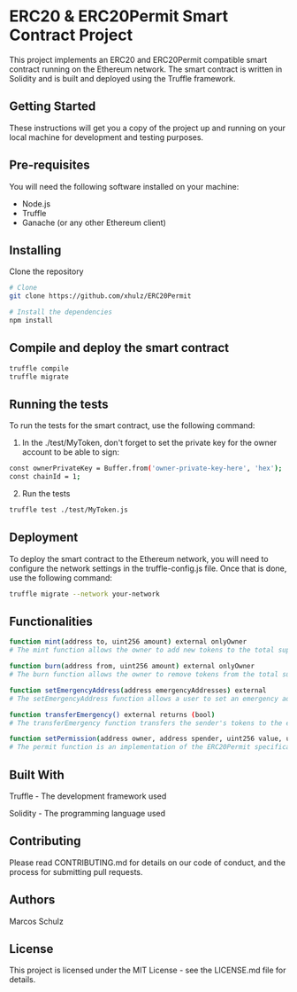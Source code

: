 # ERC20 & ERC20Permit Smart Contract Project
This project implements an ERC20 and ERC20Permit compatible smart contract running on the Ethereum network. The smart contract is written in Solidity and is built and deployed using the Truffle framework.

## Getting Started
These instructions will get you a copy of the project up and running on your local machine for development and testing purposes.

## Pre-requisites
You will need the following software installed on your machine:

- Node.js
- Truffle
- Ganache (or any other Ethereum client)

## Installing
Clone the repository

```bash
# Clone
git clone https://github.com/xhulz/ERC20Permit

# Install the dependencies
npm install
```

## Compile and deploy the smart contract

```bash
truffle compile
truffle migrate
```

## Running the tests
To run the tests for the smart contract, use the following command:

1. In the ./test/MyToken, don't forget to set the private key for the owner account to be able to sign:
```bash
const ownerPrivateKey = Buffer.from('owner-private-key-here', 'hex');
const chainId = 1;
```

2. Run the tests
```bash
truffle test ./test/MyToken.js
```

## Deployment
To deploy the smart contract to the Ethereum network, you will need to configure the network settings in the truffle-config.js file. Once that is done, use the following command:

```bash
truffle migrate --network your-network
```

## Functionalities

```bash
function mint(address to, uint256 amount) external onlyOwner
# The mint function allows the owner to add new tokens to the total supply.

function burn(address from, uint256 amount) external onlyOwner
# The burn function allows the owner to remove tokens from the total supply.

function setEmergencyAddress(address emergencyAddresses) external
# The setEmergencyAddress function allows a user to set an emergency address to which their tokens will be transferred in case of emergency.

function transferEmergency() external returns (bool)
# The transferEmergency function transfers the sender's tokens to the emergency address set by the user.

function setPermission(address owner, address spender, uint256 value, uint256 deadline, uint8 v, bytes32 r, bytes32 s) public virtual override {
# The permit function is an implementation of the ERC20Permit specification. This function allows the owner of the smart contract to grant an spender the right to transfer a specific amount of tokens within a specified deadline. The permit function takes in several parameters including the address of the owner and the spender, the amount of tokens to be transferred, the deadline, and signed message data (v, r, and s) which provides evidence of the owner's intent to grant the spender permission.
```

## Built With
Truffle - The development framework used

Solidity - The programming language used

## Contributing
Please read CONTRIBUTING.md for details on our code of conduct, and the process for submitting pull requests.

## Authors
Marcos Schulz

## License
This project is licensed under the MIT License - see the LICENSE.md file for details.
